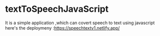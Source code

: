 # textToSpeechJavaScript
It is a simple application ,which can covert speech to text using javascript 
here's the deploymeny :https://speechtextv1.netlify.app/

